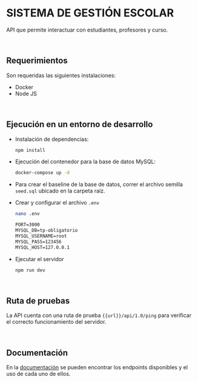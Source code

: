 # SISTEMA DE GESTIÓN ESCOLAR
API que permite interactuar con estudiantes, profesores y curso.

<br>

## Requerimientos
Son requeridas las siguientes instalaciones:
- Docker
- Node JS

<br>

## Ejecución en un entorno de desarrollo

- Instalación de dependencias:
  ```bash
  npm install
  ```
  
- Ejecución del contenedor para la base de datos MySQL:
  ```bash
  docker-compose up -d
  ```

- Para crear el baseline de la base de datos, correr el archivo semilla `seed.sql` ubicado en la carpeta raíz.

- Crear y configurar el archivo `.env`
  ```bash
  nano .env
  ```
 
  ```txt
  PORT=3000
  MYSQL_DB=tp-obligatorio
  MYSQL_USERNAME=root
  MYSQL_PASS=123456
  MYSQL_HOST=127.0.0.1
  ```
 
 - Ejecutar el servidor
   ```bash
   npm run dev
   ```
<br>

## Ruta de pruebas
La API cuenta con una ruta de prueba `{{url}}/api/1.0/ping` para verificar el correcto funcionamiento del servidor.

<br>

## Documentación
En la [documentación](https://documenter.getpostman.com/view/13033821/2s93m8zfoU) se pueden encontrar los endpoints disponibles y el uso de cada uno de ellos.
